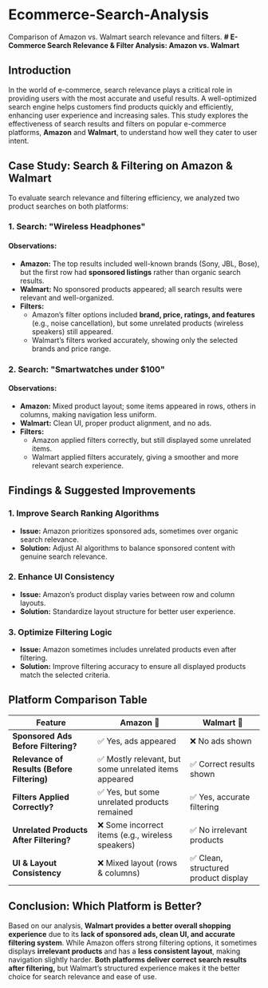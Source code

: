 # Ecommerce-Search-Analysis
Comparison of Amazon vs. Walmart search relevance and filters.
**# E-Commerce Search Relevance & Filter Analysis: Amazon vs. Walmart**  

## **Introduction**
In the world of e-commerce, search relevance plays a critical role in providing users with the most accurate and useful results. A well-optimized search engine helps customers find products quickly and efficiently, enhancing user experience and increasing sales. This study explores the effectiveness of search results and filters on popular e-commerce platforms, **Amazon** and **Walmart**, to understand how well they cater to user intent.

## **Case Study: Search & Filtering on Amazon & Walmart**
To evaluate search relevance and filtering efficiency, we analyzed two product searches on both platforms:

### **1. Search: "Wireless Headphones"**
#### **Observations:**
- **Amazon:** The top results included well-known brands (Sony, JBL, Bose), but the first row had **sponsored listings** rather than organic search results.
- **Walmart:** No sponsored products appeared; all search results were relevant and well-organized.
- **Filters:**
  - Amazon’s filter options included **brand, price, ratings, and features** (e.g., noise cancellation), but some unrelated products (wireless speakers) still appeared.
  - Walmart’s filters worked accurately, showing only the selected brands and price range.

### **2. Search: "Smartwatches under $100"**
#### **Observations:**
- **Amazon:** Mixed product layout; some items appeared in rows, others in columns, making navigation less uniform.
- **Walmart:** Clean UI, proper product alignment, and no ads.
- **Filters:**
  - Amazon applied filters correctly, but still displayed some unrelated items.
  - Walmart applied filters accurately, giving a smoother and more relevant search experience.

## **Findings & Suggested Improvements**
### **1. Improve Search Ranking Algorithms**
- **Issue:** Amazon prioritizes sponsored ads, sometimes over organic search relevance.
- **Solution:** Adjust AI algorithms to balance sponsored content with genuine search relevance.

### **2. Enhance UI Consistency**
- **Issue:** Amazon’s product display varies between row and column layouts.
- **Solution:** Standardize layout structure for better user experience.

### **3. Optimize Filtering Logic**
- **Issue:** Amazon sometimes includes unrelated products even after filtering.
- **Solution:** Improve filtering accuracy to ensure all displayed products match the selected criteria.

## **Platform Comparison Table**

| Feature         | Amazon 🛒  | Walmart 🛒  |
|---------------|------------|-------------|
| **Sponsored Ads Before Filtering?**  | ✅ Yes, ads appeared | ❌ No ads shown |
| **Relevance of Results (Before Filtering)**  | ✅ Mostly relevant, but some unrelated items appeared | ✅ Correct results shown |
| **Filters Applied Correctly?**  | ✅ Yes, but some unrelated products remained | ✅ Yes, accurate filtering |
| **Unrelated Products After Filtering?**  | ❌ Some incorrect items (e.g., wireless speakers) | ✅ No irrelevant products |
| **UI & Layout Consistency**  | ❌ Mixed layout (rows & columns) | ✅ Clean, structured product display |

## **Conclusion: Which Platform is Better?**
Based on our analysis, **Walmart provides a better overall shopping experience** due to its **lack of sponsored ads, clean UI, and accurate filtering system**. While Amazon offers strong filtering options, it sometimes displays **irrelevant products** and has a **less consistent layout**, making navigation slightly harder. **Both platforms deliver correct search results after filtering,** but Walmart’s structured experience makes it the better choice for search relevance and ease of use.



